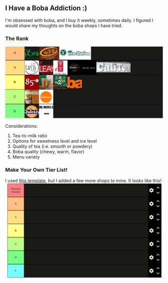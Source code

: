 ## I Have a Boba Addiction :)

I'm obsessed with boba, and I buy it weekly, sometimes daily. I figured I would share my thoughts on the boba shops I have tried.


### The Rank

![Here it is.](https://raw.githubusercontent.com/isabelaesteban/BobaRatings/main/IMG_0517%202.jpg)

Considerations: 
1. Tea-to-milk ratio
2. Options for sweetness level and ice level
3. Quality of tea (i.e. smooth or powdery)
4. Boba quality (chewy, warm, flavor)
5. Menu variety

### Make Your Own Tier List!
I used [this template](https://tiermaker.com/create/boba-tier-list-cerritos-artesia-41255), but I added a few more shops to mine.
It looks like this!
![looks like this](https://raw.githubusercontent.com/isabelaesteban/BobaRatings/main/Screen%20Shot%202020-10-03%20at%2010.34.03%20PM.png)

